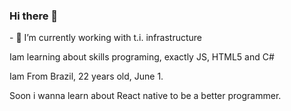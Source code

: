 ### Hi there 👋
<p> - 🔭 I’m currently working with t.i. infrastructure</p>
<p> Iam learning about skills programing, exactly JS, HTML5 and C# </p>
<p> Iam From Brazil, 22 years old, June 1. </p>  
 <p> Soon i wanna learn about React native  to be a better programmer.</p>
